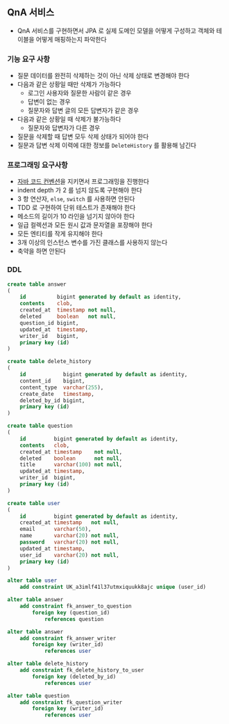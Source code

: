 ## QnA 서비스

* QnA 서비스를 구현하면서 JPA 로 실제 도메인 모델을 어떻게 구성하고 객체와 테이블을 어떻게 매핑하는지 파악한다

### 기능 요구 사항

* 질문 데이터를 완전히 삭제하는 것이 아닌 삭제 상태로 변경해야 한다
* 다음과 같은 상황일 때만 삭제가 가능하다
    * 로그인 사용자와 질문한 사람이 같은 경우
    * 답변이 없는 경우
    * 질문자와 답변 글의 모든 답변자가 같은 경우
* 다음과 같은 상황일 때 삭제가 불가능하다
    * 질문자와 답변자가 다른 경우
* 질문을 삭제할 때 답변 모두 삭제 상태가 되어야 한다
* 질문과 답변 삭제 이력에 대한 정보를 `DeleteHistory` 를 활용해 남긴다

### 프로그래밍 요구사항 

* [자바 코드 컨벤션](https://google.github.io/styleguide/javaguide.html)을 지키면서 프로그래밍을 진행한다
* indent depth 가 2 를 넘지 않도록 구현해야 한다
* 3 항 연산자, `else`, `switch` 를 사용하면 안된다
* TDD 로 구현하여 단위 테스트가 존재해야 한다
* 메소드의 길이가 10 라인을 넘기지 않아야 한다
* 일급 컬렉션과 모든 원시 값과 문자열을 포장해야 한다
* 모든 엔티티를 작게 유지해야 한다
* 3개 이상의 인스턴스 변수를 가진 클래스를 사용하지 않는다
* 축약을 하면 안된다

### DDL

```sql
create table answer
(
    id          bigint generated by default as identity,
    contents    clob,
    created_at  timestamp not null,
    deleted     boolean   not null,
    question_id bigint,
    updated_at  timestamp,
    writer_id   bigint,
    primary key (id)
)

create table delete_history
(
    id            bigint generated by default as identity,
    content_id    bigint,
    content_type  varchar(255),
    create_date   timestamp,
    deleted_by_id bigint,
    primary key (id)
)

create table question
(
    id         bigint generated by default as identity,
    contents   clob,
    created_at timestamp    not null,
    deleted    boolean      not null,
    title      varchar(100) not null,
    updated_at timestamp,
    writer_id  bigint,
    primary key (id)
)

create table user
(
    id         bigint generated by default as identity,
    created_at timestamp   not null,
    email      varchar(50),
    name       varchar(20) not null,
    password   varchar(20) not null,
    updated_at timestamp,
    user_id    varchar(20) not null,
    primary key (id)
)

alter table user
    add constraint UK_a3imlf41l37utmxiquukk8ajc unique (user_id)

alter table answer
    add constraint fk_answer_to_question
        foreign key (question_id)
            references question

alter table answer
    add constraint fk_answer_writer
        foreign key (writer_id)
            references user

alter table delete_history
    add constraint fk_delete_history_to_user
        foreign key (deleted_by_id)
            references user

alter table question
    add constraint fk_question_writer
        foreign key (writer_id)
            references user
```
